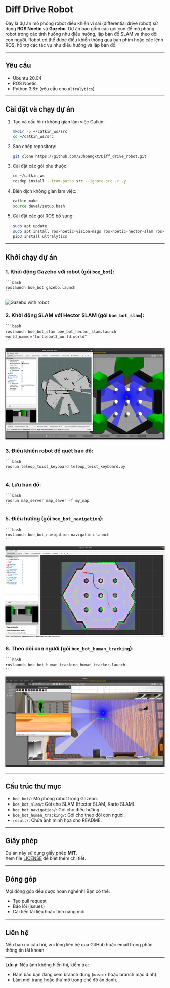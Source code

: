 # Diff Drive Robot

Đây là dự án mô phỏng robot điều khiển vi sai (differential drive robot) sử dụng **ROS Noetic** và **Gazebo**. Dự án bao gồm các gói con để mô phỏng robot trong các tình huống như điều hướng, lập bản đồ SLAM và theo dõi con người. Robot có thể được điều khiển thông qua bàn phím hoặc các lệnh ROS, hỗ trợ các tác vụ như điều hướng và lập bản đồ.

---

## Yêu cầu

- Ubuntu 20.04
- ROS Noetic
- Python 3.8+ (yêu cầu cho `ultralytics`)

---

## Cài đặt và chạy dự án

1. Tạo và cấu hình không gian làm việc Catkin:
    ```bash
    mkdir -p ~/catkin_ws/src
    cd ~/catkin_ws/src
    ```

2. Sao chép repository:
    ```bash
    git clone https://github.com/23hoangkt/Diff_drive_robot.git
    ```

3. Cài đặt các gói phụ thuộc:
    ```bash
    cd ~/catkin_ws
    rosdep install --from-paths src --ignore-src -r -y
    ```

4. Biên dịch không gian làm việc:
    ```bash
    catkin_make
    source devel/setup.bash
    ```

5. Cài đặt các gói ROS bổ sung:
    ```bash
    sudo apt update
    sudo apt install ros-noetic-vision-msgs ros-noetic-hector-slam ros-noetic-slam-karto
    pip3 install ultralytics
    ```

---

## Khởi chạy dự án

### 1. Khởi động Gazebo với robot (gói `boe_bot`):
    ```bash
    roslaunch boe_bot gazebo.launch
    ```
![Gazebo with robot](image/robot.png)

### 2. Khởi động SLAM với Hector SLAM (gói `boe_bot_slam`):
    ```bash
    roslaunch boe_bot_slam boe_bot_hector_slam.launch world_name:="turtlebot3_world.world"
    ```
![SLAM](https://raw.githubusercontent.com/23hoangkt/Diff_drive_robot/main/result/slam.png)

### 3. Điều khiển robot để quét bản đồ:
    ```bash
    rosrun teleop_twist_keyboard teleop_twist_keyboard.py
    ```

### 4. Lưu bản đồ:
    ```bash
    rosrun map_server map_saver -f my_map
    ```

### 5. Điều hướng (gói `boe_bot_navigation`):
    ```bash
    roslaunch boe_bot_navigation navigation.launch
    ```
![Navigation](https://raw.githubusercontent.com/23hoangkt/Diff_drive_robot/main/result/navigation.png)

### 6. Theo dõi con người (gói `boe_bot_human_tracking`):
    ```bash
    roslaunch boe_bot_human_tracking human_tracker.launch
    ```
![Human tracking](https://raw.githubusercontent.com/23hoangkt/Diff_drive_robot/main/result/human_follow.png)

---

## Cấu trúc thư mục

- `boe_bot/`: Mô phỏng robot trong Gazebo.
- `boe_bot_slam/`: Gói cho SLAM (Hector SLAM, Karto SLAM).
- `boe_bot_navigation/`: Gói cho điều hướng.
- `boe_bot_human_tracking/`: Gói cho theo dõi con người.
- `result/`: Chứa ảnh minh họa cho README.

---

## Giấy phép

Dự án này sử dụng giấy phép **MIT**.  
Xem file [LICENSE](LICENSE) để biết thêm chi tiết.

---

## Đóng góp

Mọi đóng góp đều được hoan nghênh! Bạn có thể:
- Tạo pull request
- Báo lỗi (issues)
- Cải tiến tài liệu hoặc tính năng mới

---

## Liên hệ

Nếu bạn có câu hỏi, vui lòng liên hệ qua GitHub hoặc email trong phần thông tin tài khoản.

---

**Lưu ý**: Nếu ảnh không hiển thị, kiểm tra:
- Đảm bảo bạn đang xem branch đúng (`master` hoặc branch mặc định).
- Làm mới trang hoặc thử mở trong chế độ ẩn danh.
